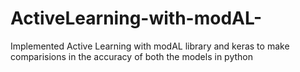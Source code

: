 # ActiveLearning-with-modAL-
Implemented Active Learning with modAL library and keras to make comparisions in the accuracy of both the models in python 
